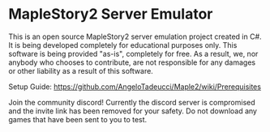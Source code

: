 # MapleStory2 Server Emulator

This is an open source MapleStory2 server emulation project created in C#. It is being developed completely for educational purposes only. This software is being provided "as-is", completely for free. As a result, we, nor anybody who chooses to contribute, are not responsible for any damages or other liability as a result of this software.

Setup Guide: https://github.com/AngeloTadeucci/Maple2/wiki/Prerequisites

Join the community discord!
Currently the discord server is compromised and the invite link has been removed for your safety. Do not download any games that have been sent to you to test.
